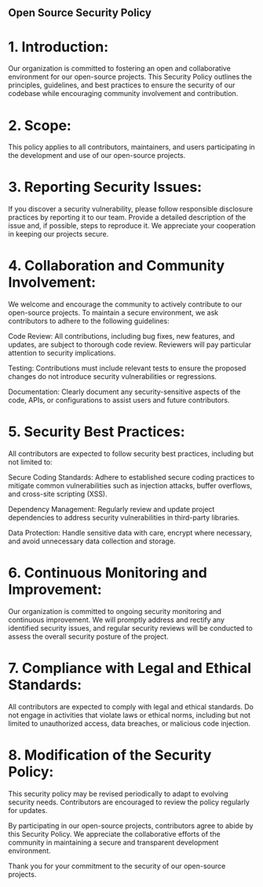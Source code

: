 
## Open Source Security Policy

# 1. Introduction:

Our organization is committed to fostering an open and collaborative environment for our open-source projects. This Security Policy outlines the principles, guidelines, and best practices to ensure the security of our codebase while encouraging community involvement and contribution.

# 2. Scope:

This policy applies to all contributors, maintainers, and users participating in the development and use of our open-source projects.

# 3. Reporting Security Issues:

If you discover a security vulnerability, please follow responsible disclosure practices by reporting it to our team. Provide a detailed description of the issue and, if possible, steps to reproduce it. We appreciate your cooperation in keeping our projects secure.

# 4. Collaboration and Community Involvement:

We welcome and encourage the community to actively contribute to our open-source projects. To maintain a secure environment, we ask contributors to adhere to the following guidelines:

Code Review:
All contributions, including bug fixes, new features, and updates, are subject to thorough code review. Reviewers will pay particular attention to security implications.

Testing:
Contributions must include relevant tests to ensure the proposed changes do not introduce security vulnerabilities or regressions.

Documentation:
Clearly document any security-sensitive aspects of the code, APIs, or configurations to assist users and future contributors.

# 5. Security Best Practices:

All contributors are expected to follow security best practices, including but not limited to:

Secure Coding Standards:
Adhere to established secure coding practices to mitigate common vulnerabilities such as injection attacks, buffer overflows, and cross-site scripting (XSS).

Dependency Management:
Regularly review and update project dependencies to address security vulnerabilities in third-party libraries.

Data Protection:
Handle sensitive data with care, encrypt where necessary, and avoid unnecessary data collection and storage.

# 6. Continuous Monitoring and Improvement:

Our organization is committed to ongoing security monitoring and continuous improvement. We will promptly address and rectify any identified security issues, and regular security reviews will be conducted to assess the overall security posture of the project.

# 7. Compliance with Legal and Ethical Standards:

All contributors are expected to comply with legal and ethical standards. Do not engage in activities that violate laws or ethical norms, including but not limited to unauthorized access, data breaches, or malicious code injection.

# 8. Modification of the Security Policy:

This security policy may be revised periodically to adapt to evolving security needs. Contributors are encouraged to review the policy regularly for updates.

By participating in our open-source projects, contributors agree to abide by this Security Policy. We appreciate the collaborative efforts of the community in maintaining a secure and transparent development environment.

Thank you for your commitment to the security of our open-source projects.
